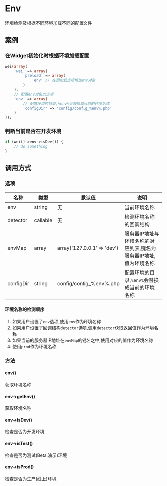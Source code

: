 Env
===

环境检测及根据不同环境加载不同的配置文件

案例
----

### 在Widget初始化时根据环境加载配置

```php
wei(array(
    'wei' => array(
        'preload' => array(
            'env' // 在预加载选项增加env对象
        )
    ),
    // 配置env对象的选项
    'env' => array(
        // 配置环境的目录,%env%会替换成当前的环境名称
        'configDir' => 'config/config_%env%.php'
    )
));
```

### 判断当前是否在开发环境

```php
if (wei()->env->isDev()) {
    // do something
}
```

调用方式
--------

### 选项

名称      | 类型      | 默认值                      | 说明
----------|-----------|-----------------------------|------
env       | string    | 无                          | 当前环境名称
detector  | callable  | 无                          | 检测环境名称的回调结构
envMap    | array     | array('127.0.0.1' => 'dev') | 服务器IP地址与环境名称的对应列表,键名为服务器IP地址,值为环境名称
configDir | string    | config/config_%env%.php     | 配置环境的目录,`%env%`会替换成当前的环境名称

#### 环境名称的检测顺序

1. 如果用户设置了`env`选项,使用`env`作为环境名称
2. 如果用户设置了回调结构`detector`选项,调用`detector`获取返回值作为环境名称
3. 如果当前的服务器IP地址在`envMap`的键名之中,使用对应的值作为环境名称
4. 使用`prod`作为环境名称

### 方法

#### env()
获取环境名称

#### env->getEnv()
获取环境名称

#### env->isDev()
检查是否为开发环境

#### env->isTest()
检查是否为测试(Beta,演示)环境

#### env->isProd()
检查是否为生产(线上)环境
